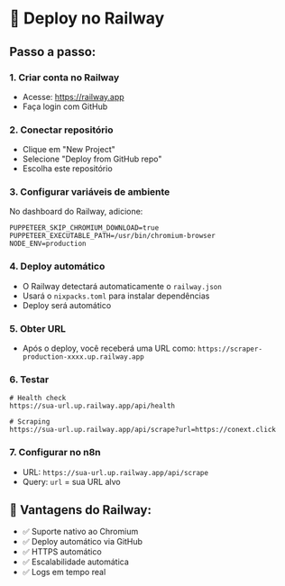 # 🚀 Deploy no Railway

## Passo a passo:

### 1. Criar conta no Railway
- Acesse: https://railway.app
- Faça login com GitHub

### 2. Conectar repositório
- Clique em "New Project"
- Selecione "Deploy from GitHub repo"
- Escolha este repositório

### 3. Configurar variáveis de ambiente
No dashboard do Railway, adicione:
```
PUPPETEER_SKIP_CHROMIUM_DOWNLOAD=true
PUPPETEER_EXECUTABLE_PATH=/usr/bin/chromium-browser
NODE_ENV=production
```

### 4. Deploy automático
- O Railway detectará automaticamente o `railway.json`
- Usará o `nixpacks.toml` para instalar dependências
- Deploy será automático

### 5. Obter URL
- Após o deploy, você receberá uma URL como:
  `https://scraper-production-xxxx.up.railway.app`

### 6. Testar
```
# Health check
https://sua-url.up.railway.app/api/health

# Scraping
https://sua-url.up.railway.app/api/scrape?url=https://conext.click
```

### 7. Configurar no n8n
- URL: `https://sua-url.up.railway.app/api/scrape`
- Query: `url` = sua URL alvo

## 🎯 Vantagens do Railway:
- ✅ Suporte nativo ao Chromium
- ✅ Deploy automático via GitHub
- ✅ HTTPS automático
- ✅ Escalabilidade automática
- ✅ Logs em tempo real
